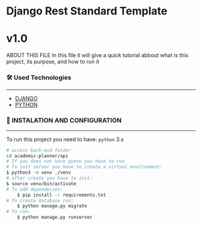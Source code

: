 # Django Rest Standard Template 
# v1.0

ABOUT THIS FILE
In this file it will give a quick tutorial abbout what is this project, its purpose, and how to run it


### 🛠 Used Technologies
------------

- [DJANGO](https://www.djangoproject.com/)
- [PYTHON](https://www.python.org/)

### 🎲 INSTALATION AND CONFIGURATION
------------

To run this project you need to have: `python` 3.x


```bash
# access back-end folder
cd academic-planner/api
# If you does not have pyenv you have to run
# To init server you have to create a virtual environment:
$ python3 -m venv ./venv
# after create you have to init:
$ source venv/bin/activate
# To add dependecies:
    $ pip install -r requirements.txt
# To create database run:
    $ python manage.py migrate
# To run:
    $ python manage.py runserver
```
